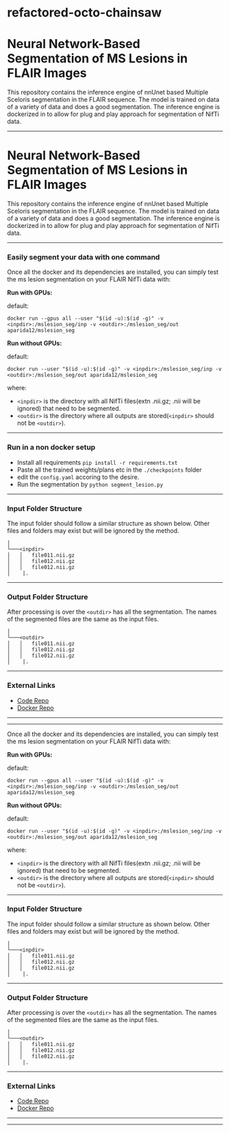 # refactored-octo-chainsaw
# Neural Network-Based Segmentation of MS Lesions in FLAIR Images

This repository contains the inference engine of nnUnet based Multiple Sceloris segmentation in the FLAIR sequence. The model is trained on data of a variety of data and does a good segmentation.  The inference engine is dockerized in to allow for plug and play approach for segmentation of NifTi data.

----------------

# Neural Network-Based Segmentation of MS Lesions in FLAIR Images

This repository contains the inference engine of nnUnet based Multiple Sceloris segmentation in the FLAIR sequence. The model is trained on data of a variety of data and does a good segmentation.  The inference engine is dockerized in to allow for plug and play approach for segmentation of NifTi data.

----------------

### Easily segment your data with one command

Once all the docker and its dependencies are installed, you can simply test the ms lesion segmentation on your FLAIR NifTi data with:

**Run with GPUs:**

default:
```
docker run --gpus all --user "$(id -u):$(id -g)" -v <inpdir>:/mslesion_seg/inp -v <outdir>:/mslesion_seg/out aparida12/mslesion_seg
```

**Run without GPUs:**

default:
```
docker run --user "$(id -u):$(id -g)" -v <inpdir>:/mslesion_seg/inp -v <outdir>:/mslesion_seg/out aparida12/mslesion_seg
```
 
where:
- `<inpdir>` is the directory with all NifTi files(extn .nii.gz; .nii will be ignored) that need to be segmented.
- `<outdir>` is the directory where all outputs are stored(`<inpdir>` should not be `<outdir>`). 

----------------

### Run in a non docker setup
 - Install all requirements `pip install -r requirements.txt`
 - Paste all the trained weights/plans etc in the `./checkpoints` folder
 - edit the `config.yaml` accoring to the desire.
 - Run the segmentation by `python segment_lesion.py`

----------------
### Input Folder Structure

The input folder should follow a similar structure as shown below. Other files and folders may exist but will be ignored by the method.

```
│
└───<inpdir>
│   │   file011.nii.gz
│   │   file012.nii.gz
│   │   file012.nii.gz
│    |.

```
----------------
### Output Folder Structure

After processing is over the `<outdir>` has all the segmentation. The names of the segmented files are the same as the input files. 
```
│
└───<outdir>
│   │   file011.nii.gz
│   │   file012.nii.gz
│   │   file012.nii.gz
│    |.

```
----------------

###  External Links
 - [Code Repo](https://github.com/deepc-health/refactored-octo-chainsaw)
 - [Docker Repo](https://github.com/deepc-health/refactored-octo-chainsaw) 
--------------------------------
--------------------------------

Once all the docker and its dependencies are installed, you can simply test the ms lesion segmentation on your FLAIR NifTi data with:

**Run with GPUs:**

default:
```
docker run --gpus all --user "$(id -u):$(id -g)" -v <inpdir>:/mslesion_seg/inp -v <outdir>:/mslesion_seg/out aparida12/mslesion_seg
```

**Run without GPUs:**

default:
```
docker run --user "$(id -u):$(id -g)" -v <inpdir>:/mslesion_seg/inp -v <outdir>:/mslesion_seg/out aparida12/mslesion_seg
```
 
where:
- `<inpdir>` is the directory with all NifTi files(extn .nii.gz; .nii will be ignored) that need to be segmented.
- `<outdir>` is the directory where all outputs are stored(`<inpdir>` should not be `<outdir>`). 

----------------



### Input Folder Structure

The input folder should follow a similar structure as shown below. Other files and folders may exist but will be ignored by the method.

```
│
└───<inpdir>
│   │   file011.nii.gz
│   │   file012.nii.gz
│   │   file012.nii.gz
│    |.

```
----------------
### Output Folder Structure

After processing is over the `<outdir>` has all the segmentation. The names of the segmented files are the same as the input files. 
```
│
└───<outdir>
│   │   file011.nii.gz
│   │   file012.nii.gz
│   │   file012.nii.gz
│    |.

```
----------------

###  External Links
 - [Code Repo](https://github.com/deepc-health/refactored-octo-chainsaw)
 - [Docker Repo](https://github.com/deepc-health/refactored-octo-chainsaw) 
--------------------------------
--------------------------------